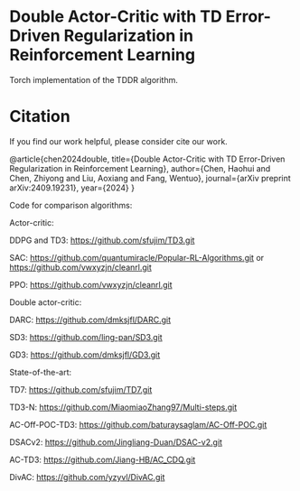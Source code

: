 # Double Actor-Critic with TD Error-Driven Regularization in Reinforcement Learning
Torch implementation of the TDDR algorithm.

# Citation
If you find our work helpful, please consider cite our work.

@article{chen2024double,
  title={Double Actor-Critic with TD Error-Driven Regularization in Reinforcement Learning},
  author={Chen, Haohui and Chen, Zhiyong and Liu, Aoxiang and Fang, Wentuo},
  journal={arXiv preprint arXiv:2409.19231},
  year={2024}
}


Code for comparison algorithms:

Actor-critic:

DDPG and TD3: https://github.com/sfujim/TD3.git

SAC: https://github.com/quantumiracle/Popular-RL-Algorithms.git or https://github.com/vwxyzjn/cleanrl.git

PPO: https://github.com/vwxyzjn/cleanrl.git

Double actor-critic:

DARC: https://github.com/dmksjfl/DARC.git

SD3: https://github.com/ling-pan/SD3.git

GD3: https://github.com/dmksjfl/GD3.git

State-of-the-art:

TD7: https://github.com/sfujim/TD7.git

TD3-N: https://github.com/MiaomiaoZhang97/Multi-steps.git

AC-Off-POC-TD3: https://github.com/baturaysaglam/AC-Off-POC.git

DSACv2: https://github.com/Jingliang-Duan/DSAC-v2.git

AC-TD3: https://github.com/Jiang-HB/AC_CDQ.git

DivAC: https://github.com/yzyvl/DivAC.git


